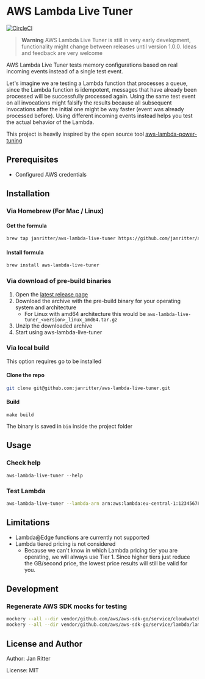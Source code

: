 # AWS Lambda Live Tuner

[![CircleCI](https://circleci.com/gh/janritter/aws-lambda-live-tuner/tree/main.svg?style=svg)](https://circleci.com/gh/janritter/aws-lambda-live-tuner/tree/main)

> **Warning**
> AWS Lambda Live Tuner is still in very early development, functionality might change between releases until version 1.0.0.
> Ideas and feedback are very welcome

AWS Lambda Live Tuner tests memory configurations based on real incoming events instead of a single test event.

Let's imagine we are testing a Lambda function that processes a queue, since the Lambda function is idempotent, messages that have already been processed will be successfully processed again. Using the same test event on all invocations might falsify the results because all subsequent invocations after the initial one might be way faster (event was already processed before). Using different incoming events instead helps you test the actual behavior of the Lambda.

This project is heavily inspired by the open source tool [aws-lambda-power-tuning](https://github.com/alexcasalboni/aws-lambda-power-tuning) 

## Prerequisites

- Configured AWS credentials

## Installation

### Via Homebrew (For Mac / Linux)

#### Get the formula

```bash
brew tap janritter/aws-lambda-live-tuner https://github.com/janritter/aws-lambda-live-tuner
```

#### Install formula

```bash
brew install aws-lambda-live-tuner
```

### Via download of pre-build binaries

1. Open the [latest release page](https://github.com/janritter/aws-lambda-live-tuner/releases/latest)
2. Download the archive with the pre-build binary for your operating system and architecture
    - For Linux with amd64 architecture this would be `aws-lambda-live-tuner_<version>_linux_amd64.tar.gz`
3. Unzip the downloaded archive
4. Start using aws-lambda-live-tuner

### Via local build

This option requires go to be installed

#### Clone the repo

```bash
git clone git@github.com:janritter/aws-lambda-live-tuner.git
```

#### Build

```make
make build
```

The binary is saved in `bin` inside the project folder

## Usage

### Check help

```text
aws-lambda-live-tuner --help
```

### Test Lambda

```bash
aws-lambda-live-tuner --lambda-arn arn:aws:lambda:eu-central-1:1234567890:function:my-lambda-name
```

## Limitations

- Lambda@Edge functions are currently not supported
- Lambda tiered pricing is not considered
  - Because we can't know in which Lambda pricing tier you are operating, we will always use Tier 1. Since higher tiers just reduce the GB/second price, the lowest price results will still be valid for you.

## Development

### Regenerate AWS SDK mocks for testing

```bash
mockery --all --dir vendor/github.com/aws/aws-sdk-go/service/cloudwatchlogs/cloudwatchlogsiface
mockery --all --dir vendor/github.com/aws/aws-sdk-go/service/lambda/lambdaiface  
```

## License and Author

Author: Jan Ritter

License: MIT
